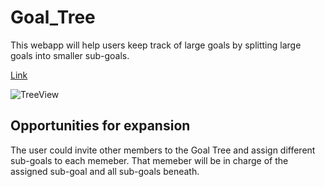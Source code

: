 # Goal_Tree

This webapp will help users keep track of large goals by splitting large goals into smaller sub-goals.

[Link](https://goal-tree.herokuapp.com/)

![TreeView](https://user-images.githubusercontent.com/65800016/135781014-b2947c70-27a6-4fd6-91bb-bcc33c0867af.PNG)

## Opportunities for expansion
The user could invite other members to the Goal Tree and assign different sub-goals to each memeber. That memeber will be in charge of the assigned sub-goal and all sub-goals beneath.
